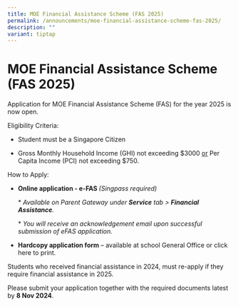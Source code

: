 ```yaml
---
title: MOE Financial Assistance Scheme (FAS 2025)
permalink: /announcements/moe-financial-assistance-scheme-fas-2025/
description: ""
variant: tiptap
---
```

<h1>MOE Financial Assistance Scheme (FAS 2025)</h1>
<p>Application for MOE Financial Assistance Scheme (FAS) for the year 2025
is now open.</p>
<p>Eligibility Criteria:</p>
<ul data-tight="true" class="tight">
<li>
<p>Student must be a Singapore Citizen</p>
</li>
<li>
<p>Gross Monthly Household Income (GHI) not exceeding $3000&nbsp;<u>or</u>&nbsp;Per
Capita Income (PCI) not exceeding $750.</p>
</li>
</ul>
<p>How to Apply:</p>
<ul>
<li>
<p><strong>Online application - e-FAS </strong><em>(Singpass required)</em>
</p>
<p>*&nbsp;<em>Available on Parent Gateway under</em>&nbsp;<strong><em>Service</em></strong>&nbsp;<em>tab &gt;&nbsp;</em><strong><em>Financial Assistance</em></strong><em>.</em>
</p>
<p>*&nbsp;<em>You will receive an acknowledgement email upon successful submission of eFAS application.</em>
</p>
</li>
<li>
<p><strong>Hardcopy application form</strong>&nbsp;– available at school
General Office or click here to print.</p>
</li>
</ul>
<p>Students who received financial assistance in 2024, must re-apply if they
require financial assistance in 2025.</p>
<p>Please submit your application together with the required documents latest
by&nbsp;<strong>8 Nov 2024</strong>.</p>